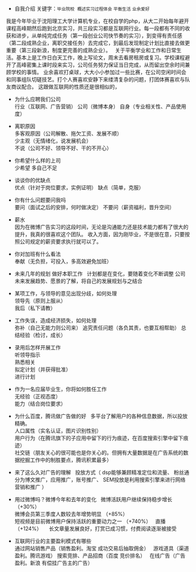 * 自我介绍 
关键字：`毕业院校`  `概述实习过程体会`  `平衡生活`  `业余爱好`


我是今年毕业于沈阳理工大学计算机专业，在校自学的php，从大二开始每年避开课程高峰期然后跑到北京实习，共三段实习都是互联网行业。每一段都有不同的收获和进步，从单纯完成任务（第一段创业公司快节奏的实习），到变得有责任感（第二段成熟企业，离职交接任务）去完成它，到最后发现制定计划比直接去做更重要（第三段新浪，制度更完善的成熟企业）。  
关于平衡学业和工作和日常生活。基本上是工作日白天工作，晚上写论文，周末去看房租房或复习。学校课程避开了高峰密集上课时段来实习，公司任务努力保证当日完成，从而留出空余时间兼顾学校的事情。
业余喜欢打桌球，大大小小参加过一些比赛，在公司空闲时间会和同事组队切磋技艺。打个人赛喜欢安静下来缕清复杂的问题，打团体赛喜欢与队友商议配合。
这跟做互联网的性质还是很相似的，


* 为什么应聘我们公司   
行业（互联网、广告营销） 
公司（微博本身） 
自身（专业相关性、产品使用度）

* 离职原因  
多客观原因（公司解散、拖欠工资、发展不顺）  
少主观（无情绪化，说发展机会）   
不说（公司不好、领导不好、干的不开心） 

* 你希望什么样的上司   
少希望
多自己不足

* 谈谈你的优缺点   
优点（针对于岗位要求，实例证明）
缺点（简单，克服）  

* 你有什么问题要问我吗   
要问（面试之后的安排，何时做决定）
不要问（薪资福利，晋升空间）  

* 薪水  
因为在微博广告实习的这段时间，无论是沟通能力还是技术能力都有了很大的提升，我真的很喜欢这个团队。
收入方面，因为刚毕业，不是很在意，只要按照公司规定的薪资要求执行就可以了。  

* 你对加班有什么看法  
奉献（无负担，可投入，多高效避免加班）  

* 未来几年的规划 
做好本职工作  
计划都是在变化，要随着变化不断调整
公司未来发展趋势、愿景的了解，将自己的发展规划与之结合    

* 某项工作，与领导的意见出现分歧，如何处理  
领导先（原则上服从）  
我后（私下请教）  

* 工作失误，造成经济损失，如何处理  
弥补（自己无能力则公司来） 
追究责任问题（各负其责，也要互相帮助） 
总结经验（检讨，成长）  

* 录用后怎样开展工作    
听领导指示  
熟悉相关   
拟定计划（并获得批准）   
进行计划  

* 作为一名应届毕业生，你将如何胜任工作  
无经验（正视态度）  
能力（结合岗位要求）   

* 为什么百度，腾讯做广告做的好   
多平台了解用户的各种信息数据，所以投放精确。  
人口属性（实名认证，图片识别性别）  
用户行为（在腾讯旗下的子应用中留下的行为痕迹，在百度搜索引擎中留下痕迹）  
社交链（朋友关心的很可能也是你关心的。但拥有大量数据是在广告系统的数据挖掘工作中的制胜要点，腾讯积累最多）  

* 来了这么久对广告的理解   
投放方式（
dsp能够兼顾精准定位和流量、
粉丝通分为博文推广，应用推广，账号推广、
SEM投放是利用搜索引擎来进行网络营销和推广
）    

* 用过微博吗？微博今年和去年的变化   
微博活跃用户继续保持稳步增长 （+30%）  
微博会员第三季度人数较去年增势明显 （+85%）  
短视频是目前微博用户保持活跃的重要动力之一 （+740%）  
直播 （+124%）    
长文章量发展良好，打赏已成习惯，付费阅读逐渐被接受  




* 互联网行业的主要盈利模式有哪些  
通过网站销售产品（销售盈利。淘宝 成功交易后抽取佣金）  
游戏道具（渠道盈利。腾讯游戏）
搜索竞排、产品招商（百度 竞价排名）  
在线广告（广告盈利。新浪 有偿挂广告主的广告）    




